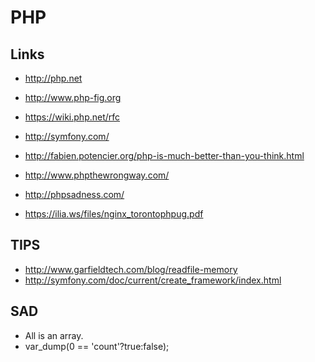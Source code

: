 PHP
===

Links
-----
 * http://php.net
 * http://www.php-fig.org
 * https://wiki.php.net/rfc
 
 * http://symfony.com/
 * http://fabien.potencier.org/php-is-much-better-than-you-think.html
 * http://www.phpthewrongway.com/
 * http://phpsadness.com/
 * https://ilia.ws/files/nginx_torontophpug.pdf

TIPS
----

 * http://www.garfieldtech.com/blog/readfile-memory
 * http://symfony.com/doc/current/create_framework/index.html


SAD
---

 * All is an array.
 * var_dump(0 == 'count'?true:false);
